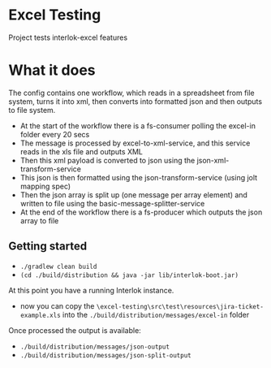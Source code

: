 # Excel Testing

Project tests interlok-excel features

# What it does
 
 The config contains one workflow, which reads in a spreadsheet from file system, turns it into xml, then converts into formatted json and then outputs to file system.

 - At the start of the workflow there is a fs-consumer polling the excel-in folder every 20 secs
 - The message is processed by excel-to-xml-service, and this service reads in the xls file and outputs XML
 - Then this xml payload is converted to json using the json-xml-transform-service
 - This json is then formatted using the json-transform-service (using jolt mapping spec)
 - Then the json array is split up (one message per array element) and written to file using the basic-message-splitter-service
 - At the end of the workflow there is a fs-producer which outputs the json array to file
 
## Getting started

* `./gradlew clean build`
* `(cd ./build/distribution && java -jar lib/interlok-boot.jar)`

At this point you have a running Interlok instance.
 
* now you can copy the `\excel-testing\src\test\resources\jira-ticket-example.xls` into the `./build/distribution/messages/excel-in` folder
 
 Once processed the output is available:
 
 * `./build/distribution/messages/json-output`
 * `./build/distribution/messages/json-split-output`
 
